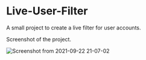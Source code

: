 # Live-User-Filter

A small project to create a live filter for user accounts.


Screenshot of the project.

![Screenshot from 2021-09-22 21-07-02](https://user-images.githubusercontent.com/43684497/134375868-97dfc8f9-0c76-45bf-b2e2-a3a21f7ef4fa.png)

